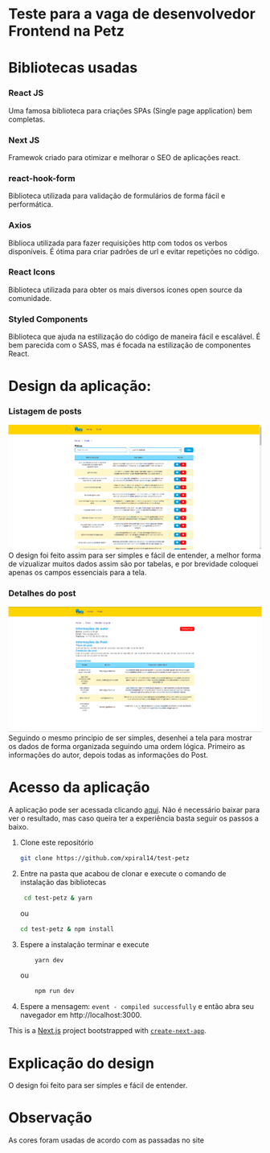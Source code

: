 # Teste para a vaga de desenvolvedor Frontend na Petz

# Bibliotecas usadas
### React JS
  Uma famosa biblioteca para criações SPAs (Single page application) bem completas.
### Next JS
 Framewok criado para otimizar e melhorar o SEO de aplicações react.
### react-hook-form
   Biblioteca utilizada para validação de formulários de forma fácil e performática.
### Axios 
   Biblioca utilizada para fazer requisições http com todos os verbos disponíveis. É ótima para criar padrões de url e evitar repetições no código.
### React Icons
   Biblioteca utilizada para obter os mais diversos ícones open source da comunidade.
### Styled Components
Biblioteca que ajuda na estilização do código de maneira fácil e escalável. É bem parecida com o SASS, mas é focada na estilização de componentes React.
# Design da aplicação:
### Listagem de posts
![Listagem do post](./public/post-page.png)
O design foi feito assim para ser simples e fácil de entender, a melhor forma de vizualizar muitos dados assim são por tabelas, e por brevidade coloquei apenas os campos essenciais para a tela.

### Detalhes do post
![Detalhes do post](./public/post-detail-page.png)
Seguindo o mesmo principio de ser simples, desenhei a tela para mostrar os dados de forma organizada seguindo uma ordem lógica. Primeiro as informações do autor, depois todas as informações do Post.

# Acesso da aplicação
A aplicação pode ser acessada clicando [aqui](https://petz-blog-ocqqj0f15.vercel.app).
Não é necessário baixar para ver o resultado, mas caso queira ter a experiência basta seguir os passos a baixo.

1. Clone este repositório
   ```bash
   git clone https://github.com/xpiral14/test-petz
   ```
2. Entre na pasta que acabou de clonar e execute o comando de instalação das bibliotecas
   ```bash
    cd test-petz & yarn
   ```
   ou
    ```bash
    cd test-petz & npm install
   ```
3. Espere a instalação terminar e execute
    ```bash
        yarn dev
    ```
    ou
    ```bash
        npm run dev
    ```
4. Espere a mensagem: `event - compiled successfully` e então abra seu navegador em  http://localhost:3000.



This is a [Next.js](https://nextjs.org/) project bootstrapped with [`create-next-app`](https://github.com/vercel/next.js/tree/canary/packages/create-next-app).

# Explicação do design
O design foi feito para ser simples e fácil de entender.

# Observação
As cores foram usadas de acordo com as passadas no site
